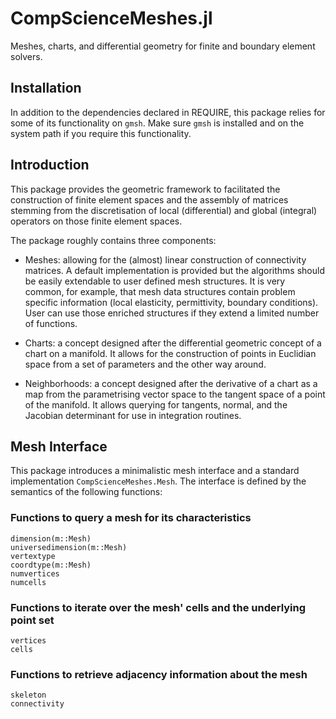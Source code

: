 # CompScienceMeshes.jl

Meshes, charts, and differential geometry for finite and boundary element solvers.

## Installation

In addition to the dependencies declared in REQUIRE, this package relies for some of its functionality on `gmsh`. Make sure `gmsh` is installed and on the system path if you require this functionality.

## Introduction

This package provides the geometric framework to facilitated the construction of finite element spaces and the assembly of matrices stemming from the discretisation of local (differential) and global (integral) operators on those finite element spaces.

The package roughly contains three components:

* Meshes: allowing for the (almost) linear construction of connectivity matrices. A default implementation is provided but the algorithms should be easily extendable to user defined mesh structures. It is very common, for example, that mesh data structures contain problem specific information (local elasticity, permittivity, boundary conditions). User can use those enriched structures if they extend a limited number of functions.

* Charts: a concept designed after the differential geometric concept of a chart on a manifold. It allows for the construction of points in Euclidian space from a set of parameters and the other way around.

* Neighborhoods: a concept designed after the derivative of a chart as a map from the parametrising vector space to the tangent space of a point of the manifold. It allows querying for tangents, normal, and the Jacobian determinant for use in integration routines.


## Mesh Interface

This package introduces a minimalistic mesh interface and a standard implementation `CompScienceMeshes.Mesh`. The interface is defined by the semantics of the following functions:

### Functions to query a mesh for its characteristics

```@docs
dimension(m::Mesh)
universedimension(m::Mesh)
vertextype
coordtype(m::Mesh)
numvertices
numcells
```

### Functions to iterate over the mesh' cells and the underlying point set

```@docs
vertices
cells
```

### Functions to retrieve adjacency information about the mesh

```@docs
skeleton
connectivity
```
